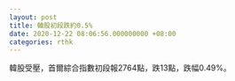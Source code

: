 ```yaml
---
layout: post
title: 韓股初段跌約0.5%
date: 2020-12-22 08:06:56.000000000 +08:00
categories: rthk
---
```


韓股受壓，首爾綜合指數初段報2764點，跌13點，跌幅0.49%。
